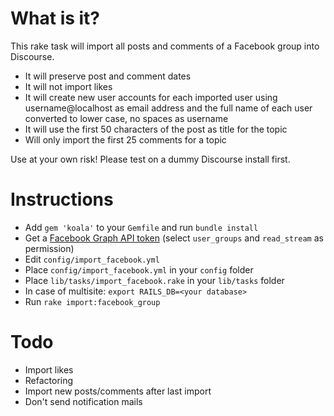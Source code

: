 # What is it?

This rake task will import all posts and comments of a Facebook group into Discourse.

* It will preserve post and comment dates
* It will not import likes
* It will create new user accounts for each imported user using username@localhost as email address and the full name of each user converted to lower case, no spaces as username
* It will use the first 50 characters of the post as title for the topic
* Will only import the first 25 comments for a topic

Use at your own risk! Please test on a dummy Discourse install first.

# Instructions

* Add `gem 'koala'` to your `Gemfile` and run `bundle install`
* Get a [Facebook Graph API token](https://developers.facebook.com/tools/explorer) (select `user_groups` and `read_stream` as permission)
* Edit `config/import_facebook.yml`
* Place `config/import_facebook.yml` in your `config` folder
* Place `lib/tasks/import_facebook.rake` in your `lib/tasks` folder
* In case of multisite: `export RAILS_DB=<your database>`
* Run `rake import:facebook_group`

# Todo

* Import likes
* Refactoring
* Import new posts/comments after last import
* Don't send notification mails
